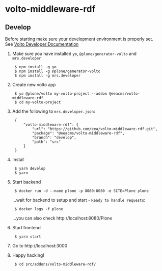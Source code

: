 # volto-middleware-rdf

## Develop

Before starting make sure your development environment is properly set. See [Volto Developer Documentation](https://docs.voltocms.com/getting-started/install/)

1. Make sure you have installed `yo`, `@plone/generator-volto` and `mrs.developer`

        $ npm install -g yo
        $ npm install -g @plone/generator-volto
        $ npm install -g mrs.developer

1. Create new volto app

        $ yo @plone/volto my-volto-project --addon @eeacms/volto-middleware-rdf
        $ cd my-volto-project

1. Add the following to `mrs.developer.json`:

        {
            "volto-middleware-rdf": {
                "url": "https://github.com/eea/volto-middleware-rdf.git",
                "package": "@eeacms/volto-middleware-rdf",
                "branch": "develop",
                "path": "src"
            }
        }

1. Install

        $ yarn develop
        $ yarn

1. Start backend

        $ docker run -d --name plone -p 8080:8080 -e SITE=Plone plone

    ...wait for backend to setup and start - `Ready to handle requests`:

        $ docker logs -f plone

    ...you can also check http://localhost:8080/Plone

1. Start frontend

        $ yarn start

1. Go to http://localhost:3000

1. Happy hacking!

        $ cd src/addons/volto-middleware-rdf/
